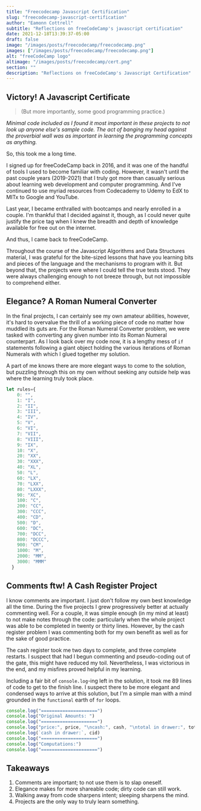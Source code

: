 ```yaml
---
title: "Freecodecamp Javascript Certification"
slug: "freecodecamp-javascript-certification"
author: "Eamonn Cottrell"
subtitle: "Reflections on freeCodeCamp's javascript certification"
date: 2021-12-18T13:39:37-05:00
draft: false
image: "/images/posts/freecodecamp/freecodecamp.png"
images: ["/images/posts/freecodecamp/freecodecamp.png"]
alt: "freeCodeCamp logo"
altimage: "/images/posts/freecodecamp/cert.png"
section: ""
description: "Reflections on freeCodeCamp's Javascript Certification"
---
```


## Victory! A Javascript Certificate

> (But more importantly, some good programming practice.)

*Minimal code included as I found it most important in these projects to not look up anyone else's sample code. The act of banging my head against the proverbial wall was as important in learning the programming concepts as anything.*

So, this took me a long time. 

I signed up for freeCodeCamp back in 2016, and it was one of the handful of tools I used to become familiar with coding. However, it wasn't until the past couple years (2019-2021) that I truly got more than casually serious about learning web development and computer programming. And I've continued to use myriad resources from Codecademy to Udemy to EdX to MITx to Google and YouTube. 

Last year, I became enthralled with bootcamps and nearly enrolled in a couple. I'm thankful that I decided against it, though, as I could never quite justify the price tag when I knew the breadth and depth of knowledge available for free out on the internet. 

And thus, I came back to freeCodeCamp.

Throughout the course of the Javascript Algorithms and Data Structures material, I was grateful for the bite-sized lessons that have you learning bits and pieces of the language and the mechanisms to program with it. But beyond that, the projects were where I could tell the true tests stood. They were always challenging enough to not breeze through, but not impossible to comprehend either.

## Elegance? A Roman Numeral Converter

In the final projects, I can certainly see my own amateur abilities, however, it's hard to overvalue the thrill of a working piece of code no matter how muddled its guts are. For the Roman Numeral Converter problem, we were tasked with converting any given number into its Roman Numeral counterpart. As I look back over my code now, it is a lengthy mess of ``` if ``` statements following a giant object holding the various iterations of Roman Numerals with which I glued together my solution.


A part of me knows there are more elegant ways to come to the solution, but puzzling through this on my own without seeking any outside help was where the learning truly took place.

``` javascript
let rules={
    0: "",
    1: "I",
    2: "II",
    3: "III",
    4: "IV",
    5: "V",
    6: "VI",
    7: "VII",
    8: "VIII",
    9: "IX",
    10: "X",
    20: "XX",
    30: "XXX",
    40: "XL",
    50: "L",
    60: "LX",
    70: "LXX",
    80: "LXXX",
    90: "XC",
    100: "C",
    200: "CC",
    300: "CCC",
    400: "CD",
    500: "D",
    600: "DC",
    700: "DCC",
    800: "DCCC",
    900: "CM",
    1000: "M",
    2000: "MM",
    3000: "MMM"
  }
  ```

  ## Comments ftw! A Cash Register Project

  I know comments are important. I just don't follow my own best knowledge all the time. During the five projects I grew progressively better at actually commenting well. For a couple, it was simple enough (in my mind at least) to not make notes through the code: particularly when the whole project was able to be completed in twenty or thirty lines. However, by the cash register problem I was commenting both for my own benefit as well as for the sake of good practice.

  The cash register took me two days to complete, and three complete restarts. I suspect that had I begun commenting and pseudo-coding out of the gate, this might have reduced my toil. Nevertheless, I was victorious in the end, and my misfires proved helpful in my learning.

  Including a fair bit of ``` console.log ```-ing left in the solution, it took me 89 lines of code to get to the finish line. I suspect there to be more elegant and condensed ways to arrive at this solution, but I'm a simple man with a mind grounded in the ```functional``` earth of ```for``` loops.

  ``` javascript
console.log("=====================")
  console.log("Original Amounts: ")
  console.log("=====================")
  console.log("price:", price, "\ncash:", cash, "\ntotal in drawer:", total, "\nchange:", change)
  console.log(`cash in drawer:`, cid)
  console.log("=====================")
  console.log("Computations:")
  console.log("=====================")
  ```

  ## Takeaways

  1. Comments are important; to not use them is to slap oneself.
  1. Elegance makes for more shareable code; dirty code can still work.
  1. Walking away from code sharpens intent; sleeping sharpens the mind.
  1. Projects are the only way to truly learn something.